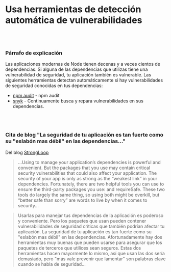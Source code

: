 # Usa herramientas de detección automática de vulnerabilidades

<br/><br/>

### Párrafo de explicación

Las aplicaciones modernas de Node tienen decenas y a veces cientos de dependencias. Si alguna de las dependencias que utilizas tiene una vulnerabilidad de seguridad, tu aplicación también es vulnerable. Las siguientes herramientas detectan automáticamente si hay vulnerabilidades de seguridad conocidas en tus dependencias:

- [npm audit](https://docs.npmjs.com/cli/audit) - npm audit
- [snyk](https://snyk.io/) - Continuamente busca y repara vulnerabilidades en sus dependencias.

<br/><br/>

### Cita de blog "La seguridad de tu aplicación es tan fuerte como su "eslabón mas débil" en las dependencias..."

Del blog [StrongLoop](https://strongloop.com/strongblog/best-practices-for-express-in-production-part-one-security/) 

> ...Using to manage your application’s dependencies is powerful and convenient.  But the packages that you use may contain critical security vulnerabilities that could also affect your application.  The security of your app is only as strong as the “weakest link” in your dependencies. Fortunately, there are two helpful tools you can use to ensure the third-party packages you use: and requireSafe.  These two tools do largely the same thing, so using both might be overkill, but “better safe than sorry” are words to live by when it comes to security...

> Usarlas para manejar tus dependencias de la aplicación es poderoso y conveniente. Pero los paquetes que usan pueden contener vulnerabilidades de seguridad críticas que también podrían afectar tu aplicación. La seguridad de tu aplicación es tan fuerte como su "eslabón mas débil" en las dependencias. Afortunadamente hay dos herramientas muy buenas que pueden usarse para asegurar que los paquetes de terceros que utilices sean seguros. Estas dos herramientas hacen mayormente lo mismo, así que usan las dos sería demasiado, pero "más vale prevenir que lamentar" son palabras clave cuando se habla de seguridad...

